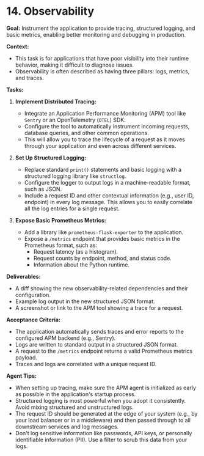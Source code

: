 # 14. Observability

**Goal:** Instrument the application to provide tracing, structured logging, and basic metrics, enabling better monitoring and debugging in production.

**Context:**
*   This task is for applications that have poor visibility into their runtime behavior, making it difficult to diagnose issues.
*   Observability is often described as having three pillars: logs, metrics, and traces.

**Tasks:**

1.  **Implement Distributed Tracing:**
    *   Integrate an Application Performance Monitoring (APM) tool like `Sentry` or an OpenTelemetry (`OTEL`) SDK.
    *   Configure the tool to automatically instrument incoming requests, database queries, and other common operations.
    *   This will allow you to trace the lifecycle of a request as it moves through your application and even across different services.

2.  **Set Up Structured Logging:**
    *   Replace standard `print()` statements and basic logging with a structured logging library like `structlog`.
    *   Configure the logger to output logs in a machine-readable format, such as JSON.
    *   Include a request ID and other contextual information (e.g., user ID, endpoint) in every log message. This allows you to easily correlate all the log entries for a single request.

3.  **Expose Basic Prometheus Metrics:**
    *   Add a library like `prometheus-flask-exporter` to the application.
    *   Expose a `/metrics` endpoint that provides basic metrics in the Prometheus format, such as:
        *   Request latency (as a histogram).
        *   Request counts by endpoint, method, and status code.
        *   Information about the Python runtime.

**Deliverables:**
*   A diff showing the new observability-related dependencies and their configuration.
*   Example log output in the new structured JSON format.
*   A screenshot or link to the APM tool showing a trace for a request.

**Acceptance Criteria:**
*   The application automatically sends traces and error reports to the configured APM backend (e.g., Sentry).
*   Logs are written to standard output in a structured JSON format.
*   A request to the `/metrics` endpoint returns a valid Prometheus metrics payload.
*   Traces and logs are correlated with a unique request ID.

**Agent Tips:**
*   When setting up tracing, make sure the APM agent is initialized as early as possible in the application's startup process.
*   Structured logging is most powerful when you adopt it consistently. Avoid mixing structured and unstructured logs.
*   The request ID should be generated at the edge of your system (e.g., by your load balancer or in a middleware) and then passed through to all downstream services and log messages.
*   Don't log sensitive information like passwords, API keys, or personally identifiable information (PII). Use a filter to scrub this data from your logs.
